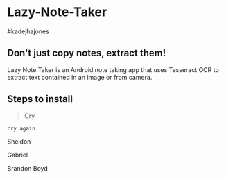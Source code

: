 # Lazy-Note-Taker
#kadejhajones
## Don't just copy notes, extract them!
Lazy Note Taker is an Android note taking app that uses Tesseract OCR to extract text contained in an image or from camera.


## Steps to install
>Cry

`cry again`

Sheldon

Gabriel

Brandon Boyd

